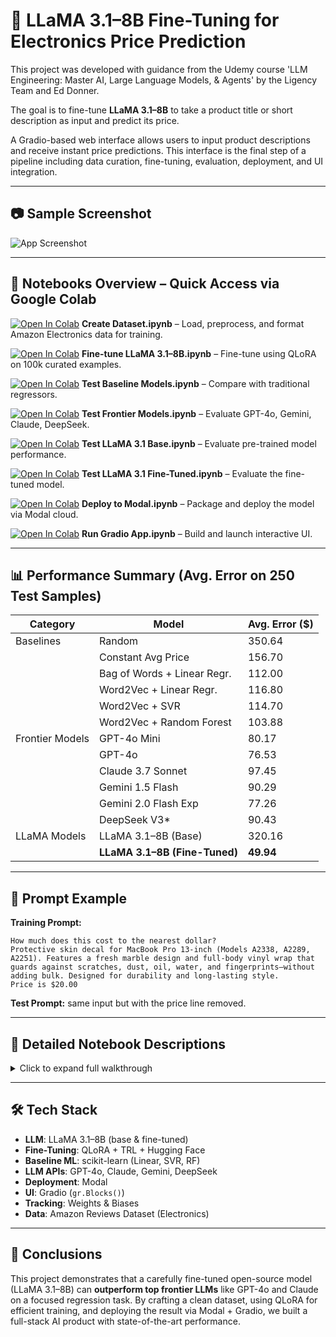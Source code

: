 # 🔧 LLaMA 3.1–8B Fine-Tuning for Electronics Price Prediction

This project was developed with guidance from the Udemy course 'LLM Engineering: Master AI, Large Language Models, & Agents' by the Ligency Team and Ed Donner.

The goal is to fine-tune **LLaMA 3.1–8B** to take a product title or short description as input and predict its price.

A Gradio-based web interface allows users to input product descriptions and receive instant price predictions. This interface is the final step of a pipeline including data curation, fine-tuning, evaluation, deployment, and UI integration.


---

## 📷 Sample Screenshot

![App Screenshot](https://drive.google.com/uc?export=view&id=12trxkYXH45zgecZSKtiFZcuAgd8fVnRj)

---

## 📁 Notebooks Overview – Quick Access via Google Colab


[![Open In Colab](https://colab.research.google.com/assets/colab-badge.svg)](https://colab.research.google.com/drive/1TtIZ7WUPE0M7cel3mSAyBRXacZowdzNv?usp=sharing) **Create Dataset.ipynb** – Load, preprocess, and format Amazon Electronics data for training.

[![Open In Colab](https://colab.research.google.com/assets/colab-badge.svg)](https://colab.research.google.com/drive/1vJBtYkv6UhJx281xCrUiivI3J_Oo8104?usp=sharing) **Fine-tune LLaMA 3.1–8B.ipynb** – Fine-tune using QLoRA on 100k curated examples.

[![Open In Colab](https://colab.research.google.com/assets/colab-badge.svg)](https://colab.research.google.com/drive/1CFUADSzG5oCgfhnyOfTqKy2se2v3p01p?usp=sharing) **Test Baseline Models.ipynb** – Compare with traditional regressors.

[![Open In Colab](https://colab.research.google.com/assets/colab-badge.svg)](https://colab.research.google.com/drive/1YacTU3blaUj2kOedH7CFm2N6W-YfCCr1?usp=sharing) **Test Frontier Models.ipynb** – Evaluate GPT-4o, Gemini, Claude, DeepSeek.

[![Open In Colab](https://colab.research.google.com/assets/colab-badge.svg)](https://colab.research.google.com/drive/1CXUxE8r0iWxz8OPHEClFINkiWVvG9rTf?usp=sharing) **Test LLaMA 3.1 Base.ipynb** – Evaluate pre-trained model performance.

[![Open In Colab](https://colab.research.google.com/assets/colab-badge.svg)](https://colab.research.google.com/drive/1JuNeTv1bsesFDiF7ilmsd5BJsNbg9ZiT?usp=sharing) **Test LLaMA 3.1 Fine-Tuned.ipynb** – Evaluate the fine-tuned model.

[![Open In Colab](https://colab.research.google.com/assets/colab-badge.svg)](https://colab.research.google.com/drive/1M7WxpPYEMOkmEvdcEmkGIBDXBDeGADam?usp=sharing) **Deploy to Modal.ipynb** – Package and deploy the model via Modal cloud.

[![Open In Colab](https://colab.research.google.com/assets/colab-badge.svg)](https://colab.research.google.com/drive/1SpB-7PHiUQD--n3dzfRvYbkt_nOl9J-O?usp=sharing) **Run Gradio App.ipynb** – Build and launch interactive UI.


---

## 📊 Performance Summary (Avg. Error on 250 Test Samples)

| Category        | Model                         | Avg. Error (\$) |
| --------------- | ----------------------------- | --------------- |
| Baselines       | Random                        | 350.64          |
|                 | Constant Avg Price            | 156.70          |
|                 | Bag of Words + Linear Regr.   | 112.00          |
|                 | Word2Vec + Linear Regr.       | 116.80          |
|                 | Word2Vec + SVR                | 114.70          |
|                 | Word2Vec + Random Forest      | 103.88          |
| Frontier Models | GPT-4o Mini                   | 80.17           |
|                 | GPT-4o                        | 76.53           |
|                 | Claude 3.7 Sonnet             | 97.45           |
|                 | Gemini 1.5 Flash              | 90.29           |
|                 | Gemini 2.0 Flash Exp          | 77.26           |
|                 | DeepSeek V3\*                 | 90.43           |
| LLaMA Models    | LLaMA 3.1–8B (Base)           | 320.16          |
|                 | **LLaMA 3.1–8B (Fine-Tuned)** | **49.94**       |

---

## 📄 Prompt Example

**Training Prompt:**

```
How much does this cost to the nearest dollar?
Protective skin decal for MacBook Pro 13-inch (Models A2338, A2289, A2251). Features a fresh marble design and full-body vinyl wrap that guards against scratches, dust, oil, water, and fingerprints—without adding bulk. Designed for durability and long-lasting style.
Price is $20.00
```

**Test Prompt:** same input but with the price line removed.

---

## 📌 Detailed Notebook Descriptions

<details>
<summary>Click to expand full walkthrough</summary>

### 1. Create Dataset

* Filtered Amazon Electronics data to retain items priced \$0–\$999.
* After filtering and balancing price brackets, final sets: **100k train / 2k test**.
* Created custom prompts for training and evaluation.

### 2. Fine-tune LLaMA 3.1–8B

* Fine-tuned using **QLoRA** (4-bit) with `trl`'s SFTTrainer.
* Trained on A100 GPU, batch size 16, 2 epochs (\~3h18m).
* Logs via Weights & Biases. Uploaded checkpoints to Hugging Face Hub.

### 3. Test Baselines

* Baseline models: Random, Constant, Bag-of-Words, Word2Vec + various regressors.
* Results used as a performance floor. Best ML model (Random Forest): \$103.88 error.

### 4. Test Frontier Models

* GPT-4o, Claude, Gemini, DeepSeek evaluated on same 250 samples.
* Not fine-tuned, just prompted with test set.
* GPT-4o best commercial model (\$76.53), but fine-tuned LLaMA **beats all** with \$49.94.

### 5. Test LLaMA 3.1 Base

* Base model (no fine-tuning) tested on 250 prompts.
* High error: \$320.16. Confirms need for fine-tuning.

### 6. Test LLaMA 3.1 Fine-Tuned

* Final evaluation confirms top performance: **\$49.94 average error**.
* Outperforms frontier models by a wide margin.

### 7. Deploy to Modal

* Model deployed as API using Modal with T4 GPU.
* Served via `@modal.cls` decorator with QLoRA-efficient inference.

### 8. Run Gradio App

* Simple, interactive UI with:

  * Textbox for product description
  * Button to trigger inference
  * Output box with predicted price
* Connected to deployed Modal function.

</details>

---

## 🛠️ Tech Stack

* **LLM**: LLaMA 3.1–8B (base & fine-tuned)
* **Fine-Tuning**: QLoRA + TRL + Hugging Face
* **Baseline ML**: scikit-learn (Linear, SVR, RF)
* **LLM APIs**: GPT-4o, Claude, Gemini, DeepSeek
* **Deployment**: Modal
* **UI**: Gradio (`gr.Blocks()`)
* **Tracking**: Weights & Biases
* **Data**: Amazon Reviews Dataset (Electronics)

---

## 🧠 Conclusions

This project demonstrates that a carefully fine-tuned open-source model (LLaMA 3.1–8B) can **outperform top frontier LLMs** like GPT-4o and Claude on a focused regression task. By crafting a clean dataset, using QLoRA for efficient training, and deploying the result via Modal + Gradio, we built a full-stack AI product with state-of-the-art performance.
